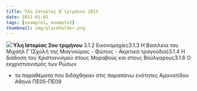```yaml
---
title: Ύλη Ιστορίας Β΄τριμήνου 2015
date: 2011-01-01
tags: [example1, example2]
thumbnail: img/placeholder.png
---
```

![](http://1.bp.blogspot.com/--duy2kfPbqs/VOWxPO9gtqI/AAAAAAAAAL0/HXaIEvRiCC4/s1600/%CE%B5%CE%B9%CE%BA%CE%BF%CE%BD%CE%B1%2B2.jpg)**Ύλη Ιστορίας 2ου τριμήνου** 
3.1.2 Εικονομαχίες3.1.3 Η Βασιλεία του Μιχαήλ Γ΄(Σχολή της Μαγναύρας - Φώτιος - Ακριτικά τραγούδια)3.1.4 Η διάδοση του Χριστιανισμού στους Μοραβούς και στους Βούλγαρους3.1.6 Ο εκχριστιανισμός των Ρώσων 
+ τα παραθέματα που διδάχθηκαν στις παραπάνω ενότητες 
Αμανατίδου Αθηνά ΠΕ05-ΠΕ09
